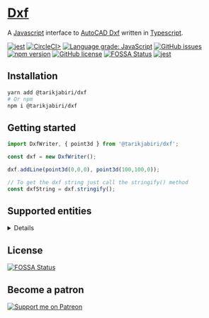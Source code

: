 # **[Dxf](https://mapper.ma)**

A [Javascript](https://www.javascript.com/) interface to [AutoCAD Dxf](https://en.wikipedia.org/wiki/AutoCAD_DXF) written in [Typescript](https://www.typescriptlang.org/).

[![jest](https://jestjs.io/img/jest-badge.svg)](https://github.com/facebook/jest)
[![CircleCI>](https://circleci.com/gh/tarikjabiri/dxf.svg?style=svg)](https://circleci.com/github/tarikjabiri/dxf)
[![Language grade: JavaScript](https://img.shields.io/lgtm/grade/javascript/g/tarikjabiri/dxf.svg?logo=lgtm&logoWidth=18)](https://lgtm.com/projects/g/tarikjabiri/dxf/context:javascript)
[![GitHub issues](https://img.shields.io/github/issues/tarikjabiri/dxf)](https://github.com/tarikjabiri/dxf/issues)
[![npm version](https://badge.fury.io/js/%40tarikjabiri%2Fdxf.svg)](https://badge.fury.io/js/%40tarikjabiri%2Fdxf)
[![GitHub license](https://img.shields.io/github/license/tarikjabiri/dxf)](https://github.com/tarikjabiri/dxf/blob/master/LICENSE.md)
[![FOSSA Status](https://app.fossa.com/api/projects/git%2Bgithub.com%2Ftarikjabiri%2Fdxf.svg?type=shield)](https://app.fossa.com/projects/git%2Bgithub.com%2Ftarikjabiri%2Fdxf?ref=badge_shield)
[![jest](https://jestjs.io/img/jest-badge.svg)](https://github.com/facebook/jest)

<!--[Image entity scale and rotation](https://stackoverflow.com/questions/20521807/dxf-image-entity-group-code-explanation) explanation.-->

## Installation

```bash
yarn add @tarikjabiri/dxf
# Or npm
npm i @tarikjabiri/dxf
```

## Getting started

```javascript
import DxfWriter, { point3d } from '@tarikjabiri/dxf';

const dxf = new DxfWriter();

dxf.addLine(point3d(0,0,0), point3d(100,100,0));

// To get the dxf string just call the stringify() method
const dxfString = dxf.stringify();
```

## Supported entities

<details>

- [Arc](https://help.autodesk.com/view/OARX/2018/ENU/?guid=GUID-0B14D8F1-0EBA-44BF-9108-57D8CE614BC8)
- [Circle](https://help.autodesk.com/view/OARX/2018/ENU/?guid=GUID-8663262B-222C-414D-B133-4A8506A27C18)
- [Ellipse](https://help.autodesk.com/view/OARX/2018/ENU/?guid=GUID-107CB04F-AD4D-4D2F-8EC9-AC90888063AB)
- [3DFace](https://help.autodesk.com/view/OARX/2018/ENU/?guid=GUID-747865D5-51F0-45F2-BEFE-9572DBC5B151)
- [Line](https://help.autodesk.com/view/OARX/2018/ENU/?guid=GUID-FCEF5726-53AE-4C43-B4EA-C84EB8686A66)
- [Point](https://help.autodesk.com/view/OARX/2018/ENU/?guid=GUID-9C6AD32D-769D-4213-85A4-CA9CCB5C5317)
- [LWPolyline](https://help.autodesk.com/view/OARX/2018/ENU/?guid=GUID-748FC305-F3F2-4F74-825A-61F04D757A50)
- [Polyline](https://help.autodesk.com/view/OARX/2018/ENU/?guid=GUID-ABF6B778-BE20-4B49-9B58-A94E64CEFFF3)
- [Spline](https://help.autodesk.com/view/OARX/2018/ENU/?guid=GUID-E1F884F8-AA90-4864-A215-3182D47A9C74)
- [Text](https://help.autodesk.com/view/OARX/2018/ENU/?guid=GUID-62E5383D-8A14-47B4-BFC4-35824CAE8363)
- [Image](https://help.autodesk.com/view/OARX/2018/ENU/?guid=GUID-3A2FF847-BE14-4AC5-9BD4-BD3DCAEF2281)

</details>

## License

[![FOSSA Status](https://app.fossa.com/api/projects/git%2Bgithub.com%2Ftarikjabiri%2Fdxf.svg?type=large)](https://app.fossa.com/projects/git%2Bgithub.com%2Ftarikjabiri%2Fdxf?ref=badge_large)

## Become a patron

[![Support me on Patreon](https://img.shields.io/endpoint.svg?url=https%3A%2F%2Fshieldsio-patreon.vercel.app%2Fapi%3Fusername%3Duser%3Fu%3D33866044%26type%3Dpatrons&style=for-the-badge)](https://patreon.com/user?u=33866044)
